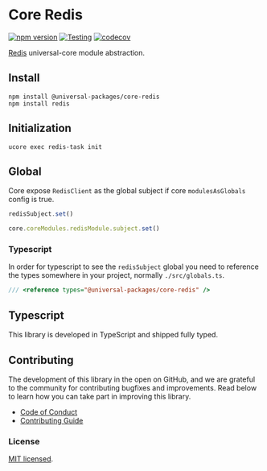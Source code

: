 # Core Redis

[![npm version](https://badge.fury.io/js/@universal-packages%2Fcore-redis.svg)](https://www.npmjs.com/package/@universal-packages/core-redis)
[![Testing](https://github.com/universal-packages/universal-core-redis/actions/workflows/testing.yml/badge.svg)](https://github.com/universal-packages/universal-core-redis/actions/workflows/testing.yml)
[![codecov](https://codecov.io/gh/universal-packages/universal-core-redis/branch/main/graph/badge.svg?token=CXPJSN8IGL)](https://codecov.io/gh/universal-packages/universal-core-redis)

[Redis](https://github.com/redis/node-redis) universal-core module abstraction.

## Install

```shell
npm install @universal-packages/core-redis
npm install redis
```

## Initialization

```shell
ucore exec redis-task init
```

## Global

Core expose `RedisClient` as the global subject if core `modulesAsGlobals` config is true.

```js
redisSubject.set()
```

```js
core.coreModules.redisModule.subject.set()
```

### Typescript

In order for typescript to see the `redisSubject` global you need to reference the types somewhere in your project, normally `./src/globals.ts`.

```ts
/// <reference types="@universal-packages/core-redis" />
```

## Typescript

This library is developed in TypeScript and shipped fully typed.

## Contributing

The development of this library in the open on GitHub, and we are grateful to the community for contributing bugfixes and improvements. Read below to learn how you can take part in improving this library.

- [Code of Conduct](./CODE_OF_CONDUCT.md)
- [Contributing Guide](./CONTRIBUTING.md)

### License

[MIT licensed](./LICENSE).
